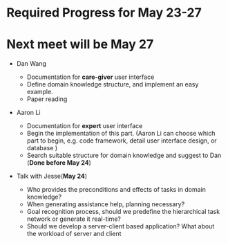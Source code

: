 

Required Progress for May 23-27
=============
Next meet will be May 27
=============

 - Dan Wang
	 - Documentation for **care-giver** user interface
	 - Define domain knowledge structure, and implement an easy example. 
	 - Paper reading
 - Aaron Li
	 - Documentation for **expert** user interface
	 - Begin the implementation of this part. (Aaron Li can choose which part to begin, e.g. code framework, detail user interface design, or database )
	 - Search suitable structure for domain knowledge and suggest to Dan (**Done before May 24**)

 - Talk with Jesse(**May 24**)

	 - Who provides the preconditions and effects of tasks in domain knowledge?
	 - When generating assistance help, planning necessary?
	 - Goal recognition process, should we predefine the hierarchical task network or generate it real-time?
	 - Should we develop a server-client based application? What about the workload of server and client

